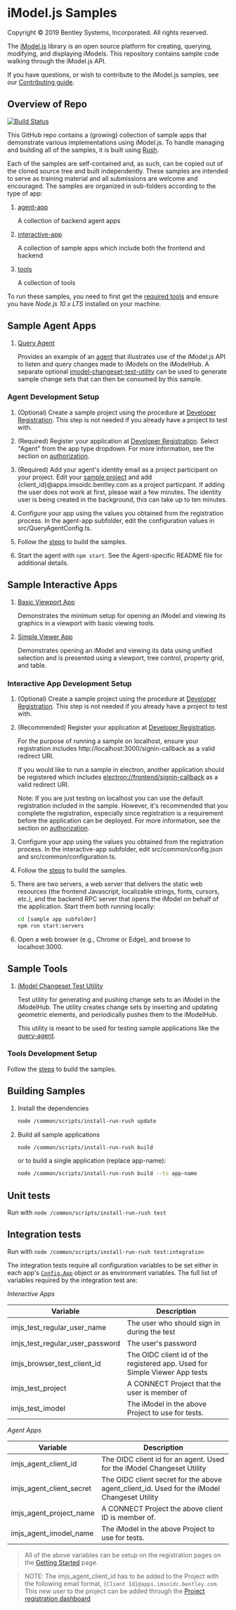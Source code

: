 # iModel.js Samples

Copyright © 2019 Bentley Systems, Incorporated. All rights reserved.

The [iModel.js](http://imodeljs.org) library is an open source platform for creating, querying, modifying, and displaying iModels.  This repository contains sample code walking through the iModel.js API.

If you have questions, or wish to contribute to the iModel.js samples, see our [Contributing guide](./CONTRIBUTING.md).

## Overview of Repo

[![Build Status](https://dev.azure.com/imodeljs/imodeljs/_apis/build/status/iModel.js%20Samples?branchName=master)](https://dev.azure.com/imodeljs/imodeljs/_build/latest?definitionId=5&branchName=master)

This GitHub repo contains a (growing) collection of sample apps that demonstrate various implementations using iModel.js.  To handle managing and building all of the samples, it is built using [Rush](http://rushjs.io/).

Each of the samples are self-contained and, as such, can be copied out of the cloned source tree and built independently.  These samples are intended to serve as training material and all submissions are welcome and encouraged.  The samples are organized in sub-folders according to the type of app:  

1. [agent-app](#sample-agent-apps)

    A collection of backend agent apps

2. [interactive-app](#sample-interactive-apps)

    A collection of sample apps which include both the frontend and backend

3. [tools](#sample-tools)

    A collection of tools

To run these samples, you need to first get the [required tools](https://imodeljs.github.io/iModelJs-docs-output/getting-started/#1-get-the-tools) and ensure you have _Node.js 10.x LTS_ installed on your machine.

## Sample Agent Apps

1. [Query Agent](./agent-app/query-agent/README.md)

    Provides an example of an [agent](https://imodeljs.github.io/iModelJs-docs-output//learning/app/#imodel-agents) that illustrates use of the iModel.js API to listen and query changes made to iModels on the iModelHub. A separate optional [imodel-changeset-test-utility](./tools/imodel-changeset-test-utility/README.md) can be used to generate sample change sets that can then be consumed by this sample.

### Agent Development Setup

1. (Optional) Create a sample project using the procedure at [Developer Registration](https://imodeljs.github.io/iModelJs-docs-output/getting-started/registration-dashboard/?tab=1).  This step is not needed if you already have a project to test with.

2. (Required) Register your application at [Developer Registration](https://imodeljs.github.io/iModelJs-docs-output/getting-started/registration-dashboard/?tab=0). Select "Agent" from the app type dropdown. For more information, see the section on [authorization](https://imodeljs.github.io/iModelJs-docs-output/learning/common/accesstoken/).

3. (Required) Add your agent's identity email as a project participant on your project. Edit your [sample project](https://imodeljs.github.io/iModelJs-docs-output/getting-started/registration-dashboard/?tab=1) and add {client_id}@apps.imsoidc.bentley.com as a project particpant. If adding the user does not work at first, please wait a few minutes. The identity user is being created in the background, this can take up to ten minutes.

4. Configure your app using the values you obtained from the registration process. In the agent-app subfolder, edit the configuration values in src/QueryAgentConfig.ts.

5. Follow the [steps](#building-samples) to build the samples.

6. Start the agent with `npm start`.  See the Agent-specific README file for additional details.

## Sample Interactive Apps

1. [Basic Viewport App](./interactive-app/basic-viewport-app/README.md)

    Demonstrates the minimum setup for opening an iModel and viewing its graphics in a viewport with basic viewing tools.

2. [Simple Viewer App](./interactive-app/simple-viewer-app/README.md)

    Demonstrates opening an iModel and viewing its data using unified selection and is presented using a viewport, tree control, property grid, and table.

### Interactive App Development Setup

1. (Optional) Create a sample project using the procedure at [Developer Registration](https://imodeljs.github.io/iModelJs-docs-output/getting-started/#developer-registration).  This step is not needed if you already have a project to test with.

2. (Recommended) Register your application at [Developer Registration](https://imodeljs.github.io/iModelJs-docs-output/getting-started/#developer-registration).

    For the purpose of running a sample on localhost, ensure your registration includes http://localhost:3000/signin-callback as a valid redirect URI.

    If you would like to run a sample in electron, another application should be registered which includes [electron://frontend/signin-callback]() as a valid redirect URI.

    Note: If you are just testing on localhost you can use the default registration included in the sample. However, it's recommended that you complete the registration, especially since registration is a requirement before the application can be deployed. For more information, see the section on [authorization](https://imodeljs.github.io/iModelJs-docs-output/learning/common/accesstoken/).

3. Configure your app using the values you obtained from the registration process.  In the interactive-app subfolder, edit src/common/config.json and src/common/configuration.ts.

4. Follow the [steps](#building-samples) to build the samples.

5. There are two servers, a web server that delivers the static web resources (the frontend Javascript, localizable strings, fonts, cursors, etc.), and the backend RPC server that opens the iModel on behalf of the application. Start them both running locally:

    ```sh
    cd [sample app subfolder]
    npm run start:servers
    ```

6. Open a web browser (e.g., Chrome or Edge), and browse to localhost:3000.

## Sample Tools

1. [iModel Changeset Test Utility](./tools/imodel-changeset-test-utility/README.md)

    Test utility for generating and pushing change sets to an iModel in the iModelHub. The utility creates change sets by inserting and updating geometric elements, and periodically pushes them to the iModelHub.

    This utility is meant to be used for testing sample applications like the [query-agent](./agent-app/query-agent/README.md).

### Tools Development Setup

Follow the [steps](#building-samples) to build the samples.

## Building Samples

1. Install the dependencies

    ```sh
    node /common/scripts/install-run-rush update
    ```

2. Build all sample applications

    ```sh
    node /common/scripts/install-run-rush build
    ```

    or to build a single application (replace app-name):

    ```sh
    node /common/scripts/install-run-rush build --to app-name
    ```

## Unit tests

Run with `node /common/scripts/install-run-rush test`

## Integration tests

Run with `node /common/scripts/install-run-rush test:integration`

The integration tests require all configuration variables to be set either in each app's [`Config.App`](https://imodeljs.github.io/iModelJs-docs-output/reference/imodeljs-clients/config/config) object or as environment variables. The full list of variables required by the integration test are:

*Interactive Apps*

| Variable | Description |
| - | - |
| imjs_test_regular_user_name | The user who should sign in during the test |
| imjs_test_regular_user_password | The user's password |
| imjs_browser_test_client_id | The OIDC client id of the registered app.  Used for Simple Viewer App tests |
| imjs_test_project | A CONNECT Project that the user is member of |
| imjs_test_imodel | The iModel in the above Project to use for tests. |

*Agent Apps*

| Variable | Description |
| - | - |
| imjs_agent_client_id | The OIDC client id for an agent.  Used for the iModel Changeset Utility |
| imjs_agent_client_secret | The OIDC client secret for the above agent_client_id.  Used for the iModel Changeset Utility |
| imjs_agent_project_name | A CONNECT Project the above client ID is member of. |
| imjs_agent_imodel_name | The iModel in the above Project to use for tests. |

> All of the above variables can be setup on the registration pages on the [Getting Started](https://imodeljs.github.io/iModelJs-docs-output/getting-started/) page.

> NOTE: The imjs_agent_client_id has to be added to the Project with the following email format, `{Client Id}@apps.imsoidc.bentley.com`.  This new user to the project can be added through the [Project registration dashboard](https://imodeljs.github.io/iModelJs-docs-output/getting-started/registration-dashboard/?tab=1)
